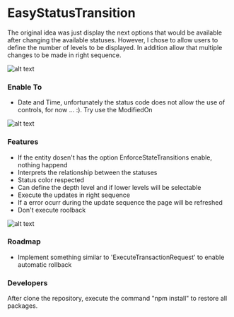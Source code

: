 # EasyStatusTransition

The original idea was just display the next options that would be available after changing the available statuses.
However, I chose to allow users to define the number of levels to be displayed. In addition allow that multiple changes to be made in right sequence.

![alt text]()

### Enable To
- Date and Time, unfortunately the status code does not allow the use of controls, for now ... :). Try use the ModifiedOn

![alt text]()

### Features
- If the entity dosen't has the option EnforceStateTransitions enable, nothing happend
- Interprets the relationship between the statuses
- Status color respected
- Can define the depth level and if lower levels will be selectable
- Execute the updates in right sequence
- If a error ocurr during the update sequence the page will be refreshed
- Don't execute roolback

![alt text]()

### Roadmap
- Implement something similar to 'ExecuteTransactionRequest' to enable automatic rollback

### Developers
After clone the repository, execute the command "npm install" to restore all packages.
